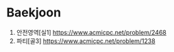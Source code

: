 # Baekjoon

1. 안전영역[실1] https://www.acmicpc.net/problem/2468
2. 파티[골3] https://www.acmicpc.net/problem/1238
